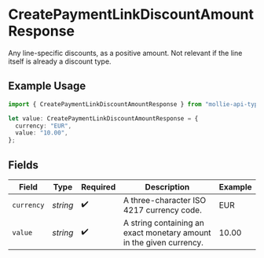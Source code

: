 # CreatePaymentLinkDiscountAmountResponse

Any line-specific discounts, as a positive amount. Not relevant if the line itself is already a discount type.

## Example Usage

```typescript
import { CreatePaymentLinkDiscountAmountResponse } from "mollie-api-typescript/models/operations";

let value: CreatePaymentLinkDiscountAmountResponse = {
  currency: "EUR",
  value: "10.00",
};
```

## Fields

| Field                                                               | Type                                                                | Required                                                            | Description                                                         | Example                                                             |
| ------------------------------------------------------------------- | ------------------------------------------------------------------- | ------------------------------------------------------------------- | ------------------------------------------------------------------- | ------------------------------------------------------------------- |
| `currency`                                                          | *string*                                                            | :heavy_check_mark:                                                  | A three-character ISO 4217 currency code.                           | EUR                                                                 |
| `value`                                                             | *string*                                                            | :heavy_check_mark:                                                  | A string containing an exact monetary amount in the given currency. | 10.00                                                               |